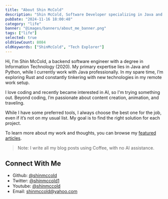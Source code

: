 ```yaml
---
title: "About Shin McCold"
description: "Shin McCold, Software Developer specializing in Java and exploring Rust, graduated in Computer Science in 2020. Currently working remotely and passionate about AI."
pubDate: "2024-11-16 18:00:48"
category: "life"
banner: "@images/banners/about_me_banner.png"
tags: ["life"]
selected: true
oldViewCount: 8084
oldKeywords: ["ShinMcCold", "Tech Explorer"]
---
```


Hi, I'm Shin McCold, a backend software engineer with a degree in Information Technology (2020). My primary expertise lies in Java and Python, while I currently work with Java professionally. In my spare time, I’m exploring Rust and constantly tinkering with new technologies in my remote work setup.

I love coding and recently became interested in AI, so I'm trying something out. Beyond coding, I’m passionate about content creation, animation, and traveling.

While I have some preferred tools, I always choose the best one for the job, even if it’s not on my usual list. My goal is to find the right solution for each project.

To learn more about my work and thoughts, you can browse my [featured articles](https://shinmccold.github.io/posts#selected-articles).
> Note: I write all my blog posts using Coffee, with no AI assistance.
    

## Connect With Me
* Github: [@shinmccold](github.com/shinmccold)
* Twitter: [@shinmccold1](https://twitter.com/shinmccold1)
* Youtube: [@shinmccold](https://www.youtube.com/@shinmccold)
* Email: shinmccold@yahoo.com
